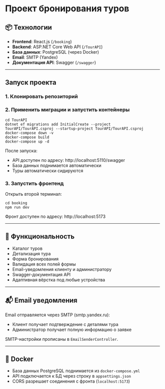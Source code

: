 # Проект бронирования туров

## 📦 Технологии

- **Frontend**: React.js (`/booking`)
- **Backend**: ASP.NET Core Web API (`/TourAPI`)
- **База данных**: PostgreSQL (через Docker)
- **Email**: SMTP (Yandex)
- **Документация API**: Swagger (`/swagger`)

---

## Запуск проекта

### 1. Клонировать репозиторий



### 2. Применить миграции и запустить контейнеры

```
cd TourAPI
dotnet ef migrations add InitialCreate --project TourAPI/TourAPI.csproj --startup-project TourAPI/TourAPI.csproj
docker-compose down -v
docker-compose build
docker-compose up -d
```

После запуска:

- API доступен по адресу: http://localhost:5110/swagger  
- База данных поднимается автоматически  
- Туры автоматически сидируются

### 3. Запустить фронтенд

Открыть второй терминал:

```
cd booking
npm run dev
```

Фронт доступен по адресу: http://localhost:5173

---

## 📝 Функциональность

- Каталог туров
- Детализация тура
- Форма бронирования
- Валидация всех полей формы
- Email-уведомления клиенту и администратору
- Swagger-документация API
- Адаптивная вёрстка под любые устройства


---

## 📬 Email уведомления

Email отправляется через SMTP (smtp.yandex.ru):  
- Клиент получает подтверждение с деталями тура  
- Администратор получает полную информацию о заявке

SMTP-настройки прописаны в `EmailSenderController`.

---

## 🐳 Docker

- База данных PostgreSQL поднимается из `docker-compose.yml`
- API подключается к БД через строку в `appsettings.json`
- CORS разрешает соединения с фронта (`localhost:5173`)
